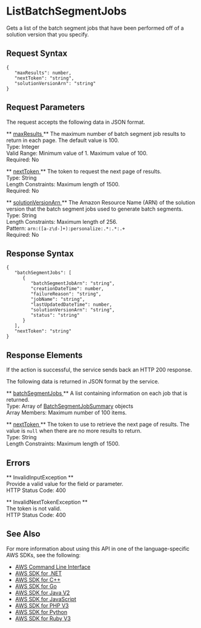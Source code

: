 # ListBatchSegmentJobs<a name="API_ListBatchSegmentJobs"></a>

Gets a list of the batch segment jobs that have been performed off of a solution version that you specify\.

## Request Syntax<a name="API_ListBatchSegmentJobs_RequestSyntax"></a>

```
{
   "maxResults": number,
   "nextToken": "string",
   "solutionVersionArn": "string"
}
```

## Request Parameters<a name="API_ListBatchSegmentJobs_RequestParameters"></a>

The request accepts the following data in JSON format\.

 ** [ maxResults ](#API_ListBatchSegmentJobs_RequestSyntax) **   <a name="personalize-ListBatchSegmentJobs-request-maxResults"></a>
The maximum number of batch segment job results to return in each page\. The default value is 100\.  
Type: Integer  
Valid Range: Minimum value of 1\. Maximum value of 100\.  
Required: No

 ** [ nextToken ](#API_ListBatchSegmentJobs_RequestSyntax) **   <a name="personalize-ListBatchSegmentJobs-request-nextToken"></a>
The token to request the next page of results\.  
Type: String  
Length Constraints: Maximum length of 1500\.  
Required: No

 ** [ solutionVersionArn ](#API_ListBatchSegmentJobs_RequestSyntax) **   <a name="personalize-ListBatchSegmentJobs-request-solutionVersionArn"></a>
The Amazon Resource Name \(ARN\) of the solution version that the batch segment jobs used to generate batch segments\.  
Type: String  
Length Constraints: Maximum length of 256\.  
Pattern: `arn:([a-z\d-]+):personalize:.*:.*:.+`   
Required: No

## Response Syntax<a name="API_ListBatchSegmentJobs_ResponseSyntax"></a>

```
{
   "batchSegmentJobs": [ 
      { 
         "batchSegmentJobArn": "string",
         "creationDateTime": number,
         "failureReason": "string",
         "jobName": "string",
         "lastUpdatedDateTime": number,
         "solutionVersionArn": "string",
         "status": "string"
      }
   ],
   "nextToken": "string"
}
```

## Response Elements<a name="API_ListBatchSegmentJobs_ResponseElements"></a>

If the action is successful, the service sends back an HTTP 200 response\.

The following data is returned in JSON format by the service\.

 ** [ batchSegmentJobs ](#API_ListBatchSegmentJobs_ResponseSyntax) **   <a name="personalize-ListBatchSegmentJobs-response-batchSegmentJobs"></a>
A list containing information on each job that is returned\.  
Type: Array of [BatchSegmentJobSummary](API_BatchSegmentJobSummary.md) objects  
Array Members: Maximum number of 100 items\.

 ** [ nextToken ](#API_ListBatchSegmentJobs_ResponseSyntax) **   <a name="personalize-ListBatchSegmentJobs-response-nextToken"></a>
The token to use to retrieve the next page of results\. The value is `null` when there are no more results to return\.  
Type: String  
Length Constraints: Maximum length of 1500\.

## Errors<a name="API_ListBatchSegmentJobs_Errors"></a>

 ** InvalidInputException **   
Provide a valid value for the field or parameter\.  
HTTP Status Code: 400

 ** InvalidNextTokenException **   
The token is not valid\.  
HTTP Status Code: 400

## See Also<a name="API_ListBatchSegmentJobs_SeeAlso"></a>

For more information about using this API in one of the language\-specific AWS SDKs, see the following:
+  [ AWS Command Line Interface](https://docs.aws.amazon.com/goto/aws-cli/personalize-2018-05-22/ListBatchSegmentJobs) 
+  [ AWS SDK for \.NET](https://docs.aws.amazon.com/goto/DotNetSDKV3/personalize-2018-05-22/ListBatchSegmentJobs) 
+  [ AWS SDK for C\+\+](https://docs.aws.amazon.com/goto/SdkForCpp/personalize-2018-05-22/ListBatchSegmentJobs) 
+  [ AWS SDK for Go](https://docs.aws.amazon.com/goto/SdkForGoV1/personalize-2018-05-22/ListBatchSegmentJobs) 
+  [ AWS SDK for Java V2](https://docs.aws.amazon.com/goto/SdkForJavaV2/personalize-2018-05-22/ListBatchSegmentJobs) 
+  [ AWS SDK for JavaScript](https://docs.aws.amazon.com/goto/AWSJavaScriptSDK/personalize-2018-05-22/ListBatchSegmentJobs) 
+  [ AWS SDK for PHP V3](https://docs.aws.amazon.com/goto/SdkForPHPV3/personalize-2018-05-22/ListBatchSegmentJobs) 
+  [ AWS SDK for Python](https://docs.aws.amazon.com/goto/boto3/personalize-2018-05-22/ListBatchSegmentJobs) 
+  [ AWS SDK for Ruby V3](https://docs.aws.amazon.com/goto/SdkForRubyV3/personalize-2018-05-22/ListBatchSegmentJobs) 